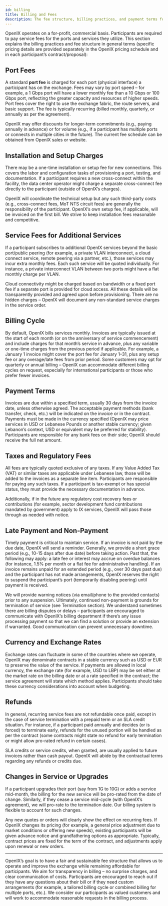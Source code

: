 ```yaml
---
id: billing
title: Billing and Fees
description: The fee structure, billing practices, and payment terms for participants connecting to OpenIX, including port fees and additional services.
---
```


OpenIX operates on a for-profit, commercial basis. Participants are required to pay service fees for the ports and services they utilize. This section explains the billing practices and fee structure in general terms (specific pricing details are provided separately in the OpenIX pricing schedule and in each participant’s contract/proposal):

## Port Fees

A standard **port fee** is charged for each port (physical interface) a participant has on the exchange. Fees may vary by port speed – for example, a 1 Gbps port will have a lower monthly fee than a 10 Gbps or 100 Gbps port, reflecting the greater capacity and resources of higher speeds. Port fees cover the right to use the exchange fabric, the route servers, and basic support. The fee is typically recurring (billed monthly, quarterly, or annually as per the agreement).

OpenIX may offer discounts for longer-term commitments (e.g., paying annually in advance) or for volume (e.g., if a participant has multiple ports or connects in multiple cities in the future). The current fee schedule can be obtained from OpenIX sales or website.

## Installation and Setup Charges

There may be a one-time installation or setup fee for new connections. This covers the labor and configuration tasks of provisioning a port, testing, and documentation. If a participant requires a new cross-connect within the facility, the data center operator might charge a separate cross-connect fee directly to the participant (outside of OpenIX’s charges).

OpenIX will coordinate the technical setup but any such third-party costs (e.g., cross-connect fees, MoT NTS circuit fees) are generally the responsibility of the participant. OpenIX’s own setup fee, if applicable, will be invoiced on the first bill. We strive to keep installation fees reasonable and competitive.

## Service Fees for Additional Services

If a participant subscribes to additional OpenIX services beyond the basic port/public peering (for example, a private VLAN interconnect, a cloud connect service, remote peering via a partner, etc.), those services may incur extra monthly fees. Each such service will be quoted individually. For instance, a private interconnect VLAN between two ports might have a flat monthly charge per VLAN.

Cloud connectivity might be charged based on bandwidth or a fixed port fee if a separate port is provided for cloud access. All these details will be transparently provided and agreed upon before provisioning. There are no hidden charges – OpenIX will document any non-standard service charges in the service order.

## Billing Cycle

By default, OpenIX bills services monthly. Invoices are typically issued at the start of each month (or on the anniversary of service commencement) and include charges for that month’s service in advance, plus any variable or one-time charges from the previous period if applicable. For example, a January 1 invoice might cover the port fee for January 1–31, plus any setup fee or any overage/late fees from prior period. Some customers may opt for quarterly or annual billing – OpenIX can accommodate different billing cycles on request, especially for international participants or those who prefer fewer invoices.

## Payment Terms

Invoices are due within a specified term, usually 30 days from the invoice date, unless otherwise agreed. The acceptable payment methods (bank transfer, check, etc.) will be indicated on the invoice or in the contract. Payments must be made in the currency specified (OpenIX may price services in USD or Lebanese Pounds or another stable currency; given Lebanon’s context, USD or equivalent may be preferred for stability). Participants are responsible for any bank fees on their side; OpenIX should receive the full net amount.

## Taxes and Regulatory Fees

All fees are typically quoted exclusive of any taxes. If any Value Added Tax (VAT) or similar taxes are applicable under Lebanese law, those will be added to the invoices as a separate line item. Participants are responsible for paying any such taxes. If a participant is tax-exempt or has special status, they must provide the necessary documentation in advance.

Additionally, if in the future any regulatory cost recovery fees or contributions (for example, sector development fund contributions mandated by government) apply to IX services, OpenIX will pass those through as needed with notice.

## Late Payment and Non-Payment

Timely payment is critical to maintain service. If an invoice is not paid by the due date, OpenIX will send a reminder. Generally, we provide a short grace period (e.g., 10-15 days after due date) before taking action. Past that, the following may apply: a late fee or interest may accrue on overdue balances (for instance, 1.5% per month or a flat fee for administrative handling). If an invoice remains unpaid for an extended period (e.g., over 30 days past due) and the participant has not made arrangements, OpenIX reserves the right to suspend the participant’s port (temporarily disabling peering) until payment is received.

We will provide warning notices (via email/phone to the provided contacts) prior to any suspension. Ultimately, continued non-payment is grounds for termination of service (see Termination section). We understand sometimes there are billing disputes or delays – participants are encouraged to communicate with OpenIX’s billing department if there’s any issue processing payment so that we can find a solution or provide an extension if warranted. Good communication can prevent unnecessary downtime.

## Currency and Exchange Rates

Exchange rates can fluctuate in some of the countries where we operate, OpenIX may denominate contracts in a stable currency such as USD or EUR to preserve the value of the service. If payments are allowed in local currency, the exchange rate (for example, USD to LBP) may be set either at the market rate on the billing date or at a rate specified in the contract; the service agreement will state which method applies. Participants should take these currency considerations into account when budgeting.

## Refunds

In general, recurring service fees are not refundable once paid, except in the case of service termination with a prepaid term or an SLA credit situation. For instance, if a participant paid annually and decides (or is forced) to terminate early, refunds for the unused portion will be handled as per the contract (some contracts might state no refund for early termination or might allow pro-rated refund in certain cases).

SLA credits or service credits, when granted, are usually applied to future invoices rather than cash payout. OpenIX will abide by the contractual terms regarding any refunds or credits due.

## Changes in Service or Upgrades

If a participant upgrades their port (say from 1G to 10G) or adds a service mid-month, the billing for the new service will be pro-rated from the date of change. Similarly, if they cease a service mid-cycle (with OpenIX’s agreement), we will pro-rate to the termination date. Our billing system is flexible to account for such changes.

Any new quotes or orders will clearly show the effect on recurring fees. If OpenIX changes its pricing (for example, a general price adjustment due to market conditions or offering new speeds), existing participants will be given advance notice and grandfathering options as appropriate. Typically, contract prices are fixed for the term of the contract, and adjustments apply upon renewal or new orders.

---

OpenIX’s goal is to have a fair and sustainable fee structure that allows us to operate and improve the exchange while remaining affordable for participants. We aim for transparency in billing – no surprise charges, and clear communication of costs. Participants are encouraged to reach out if they have any questions about their bill or if they need custom arrangements (for example, a tailored billing cycle or combined billing for multiple ports, etc.). We consider our participants as valued customers and will work to accommodate reasonable requests in the billing process.
